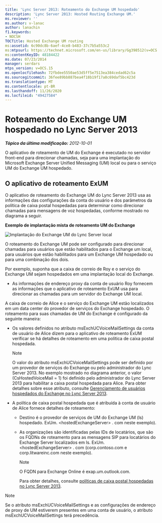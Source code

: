 ```yaml
---
title: 'Lync Server 2013: Roteamento do Exchange UM hospedado'
description: 'Lync Server 2013: Hosted Routing Exchange UM.'
ms.reviewer: ''
ms.author: v-lanac
author: lanachin
f1.keywords:
- NOCSH
TOCTitle: Hosted Exchange UM routing
ms:assetid: 6c90dc8b-6aef-4ce8-b483-37c7b5a553c2
ms:mtpsurl: https://technet.microsoft.com/en-us/library/Gg398512(v=OCS.15)
ms:contentKeyID: 48184422
ms.date: 07/23/2014
manager: serdars
mtps_version: v=OCS.15
ms.openlocfilehash: 72fbdee5550ae53d5ff5e7513ea384cedad62c5a
ms.sourcegitcommit: 36fee89bb887bea4f18b19f17a8c69daf5bc423d
ms.translationtype: MT
ms.contentlocale: pt-BR
ms.lasthandoff: 11/26/2020
ms.locfileid: "49427584"
---
```

# <a name="hosted-exchange-um-routing-in-lync-server-2013"></a>Roteamento do Exchange UM hospedado no Lync Server 2013

<div data-xmlns="http://www.w3.org/1999/xhtml">

<div class="topic" data-xmlns="http://www.w3.org/1999/xhtml" data-msxsl="urn:schemas-microsoft-com:xslt" data-cs="https://msdn.microsoft.com/">

<div data-asp="https://msdn2.microsoft.com/asp">



</div>

<div id="mainSection">

<div id="mainBody">

<span> </span>

_**Tópico da última modificação:** 2012-10-01_

O aplicativo de roteamento de UM do Exchange é executado no servidor front-end para direcionar chamadas, seja para uma implantação do Microsoft Exchange Server Unified Messaging (UM) local ou para o serviço UM do Exchange UM hospedado.

<div>

## <a name="the-exum-routing-application"></a>O aplicativo de roteamento ExUM

O aplicativo de roteamento do Exchange UM do Lync Server 2013 usa as informações das configurações da conta do usuário e dos parâmetros da política de caixa postal hospedadas para determinar como direcionar chamadas para mensagens de voz hospedadas, conforme mostrado no diagrama a seguir.

**Exemplo de implantação mista de roteamento UM do Exchange**

![Implantação do Exchange UM do Lync Server local](images/Gg398512.75258286-1f23-487b-bf46-d8538e7d540e(OCS.15).jpg "Implantação do Exchange UM do Lync Server local")

O roteamento do Exchange UM pode ser configurado para direcionar chamadas para usuários que estão habilitados para o Exchange um local, para usuários que estão habilitados para um Exchange UM hospedado ou para uma combinação dos dois.

Por exemplo, suponha que a caixa de correio de Roy e o serviço do Exchange UM sejam hospedados em uma implantação local do Exchange.

  - As informações de endereço proxy da conta de usuário Roy fornecem as informações que o aplicativo de roteamento ExUM usa para direcionar as chamadas para um servidor do Exchange UM local.

A caixa de correio de Alice e o serviço do Exchange UM estão localizados em um data center do provedor de serviços do Exchange hospedado. O roteamento para suas chamadas de UM do Exchange é configurado da seguinte maneira:

  - Os valores definidos no atributo msExchUCVoiceMailSettings da conta de usuário de Alice dizem para o aplicativo de roteamento ExUM verificar se há detalhes de roteamento em uma política de caixa postal hospedada.
    
    <div>
    

    > [!NOTE]  
    > O valor do atributo msExchUCVoiceMailSettings pode ser definido por um provedor de serviços do Exchange ou pelo administrador do Lync Server 2013. No exemplo mostrado no diagrama anterior, o valor (CsHostedVoiceMail = 1) foi definido pelo administrador do Lync Server 2013 para habilitar a caixa postal hospedada para Alice. Para obter detalhes sobre esse atributo, consulte <A href="lync-server-2013-hosted-exchange-user-management.md">Gerenciamento de usuários hospedados do Exchange no Lync Server 2013</A>.

    
    </div>

  - A política de caixa postal hospedada que é atribuída à conta de usuário de Alice fornece detalhes de roteamento:
    
      - Destino é o provedor de serviços de UM do Exchange UM (ls) hospedado. ExUm. \<hostedExchangeServer\> . com neste exemplo).
    
      - As organizações são identificadas pelas IDs de locatários, que são os FQDNs de roteamento para as mensagens SIP para locatários do Exchange Server localizados em ls. ExUm. \<hostedExchangeServer\> . com (corp.contoso.com e corp.litwareinc.com neste exemplo).
        
        <div>
        

        > [!NOTE]  
        > O FQDN para Exchange Online é exap.um.outlook.com.

        
        </div>
        
        Para obter detalhes, consulte [políticas de caixa postal hospedadas no Lync Server 2013](lync-server-2013-hosted-voice-mail-policies.md).

<div>


> [!NOTE]  
> Se o atributo msExchUCVoiceMailSettings e as configurações de endereço de proxy de UM estiverem presentes em uma conta de usuário, o atributo msExchUCVoiceMailSettings terá precedência.



</div>

</div>

</div>

<span> </span>

</div>

</div>

</div>

